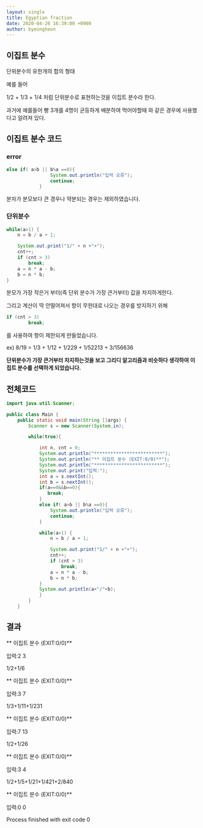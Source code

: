 ```yaml
---
layout: single
title: Egyptian fraction
date: 2020-04-26 16:39:00 +0900
author: byeongheon
---
```


## 이집트 분수

단위분수의 유한개의 합의 형태

예를 들어

1/2 + 1/3 + 1/4 처럼 단위분수로 표현하는것을 이집트 분수라 한다.

과거에 예를들어 빵 3개를 4명이 균등하게 배분하여 먹어야할때 와 같은 경우에 사용했다고 알려져 있다.

## 이집트 분수 코드

###  error

``` java
else if( a>b || b%a ==0){
                System.out.println("입력 오류");
                continue;
            }
```

분자가 분모보다 큰 경우나  약분되는 경우는 제외하였습니다.



### 단위분수 

```java
while(a>1) {
    n = b / a + 1;

    System.out.print("1/" + n +"+");
    cnt++;
    if (cnt > 3)
        break;
    a = n * a - b;
    b = n * b;
}
```

분모가 가장 작은거 부터(즉 단위 분수가 가장 큰거부터) 값을 차지하게한다.

그리고 계산이 딱 안떨어져서 항이 무한대로 나오는 경우를 방지하기 위해

```java
if (cnt > 3)
        break;
```

를 사용하여 항이 제한되게 만들었습니다.

ex) 8/19 = 1/3 + 1/12 + 1/229 + 1/52213 + 3/156636



**단위분수가 가장 큰거부터 차지하는것을 보고 그리디 알고리즘과 비슷하다 생각하여 이집트 분수를 선택하게 되었습니다.**





## 전체코드

```java
import java.util.Scanner;

public class Main {
    public static void main(String []args) {
        Scanner s = new Scanner(System.in);

        while(true){

            int n, cnt = 0;
            System.out.println("*************************");
            System.out.println("** 이집트 분수 (EXIT:0/0)**");
            System.out.println("*************************");
            System.out.print("입력:");
            int a = s.nextInt();
            int b = s.nextInt();
            if(a==0&&b==0){
               break;
            }
            else if( a>b || b%a ==0){
                System.out.println("입력 오류");
                continue;
            }

            while(a>1) {
                n = b / a + 1;

                System.out.print("1/" + n +"+");
                cnt++;
                if (cnt > 3)
                    break;
                a = n * a - b;
                b = n * b;
            }
            System.out.println(a+"/"+b);
            }
        }
    }
```





## 결과

** 이집트 분수 (EXIT:0/0)**

입력:2 3

1/2+1/6

** 이집트 분수 (EXIT:0/0)**

입력:3 7

1/3+1/11+1/231

** 이집트 분수 (EXIT:0/0)**

입력:7 13

1/2+1/26

** 이집트 분수 (EXIT:0/0)**

입력:3 4

1/2+1/5+1/21+1/421+2/840

** 이집트 분수 (EXIT:0/0)**

입력:0 0

Process finished with exit code 0